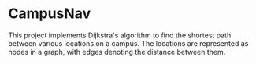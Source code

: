 # CampusNav
This project implements Dijkstra's algorithm to find the shortest path between various locations on a campus. The locations are represented as nodes in a graph, with edges denoting the distance between them.
